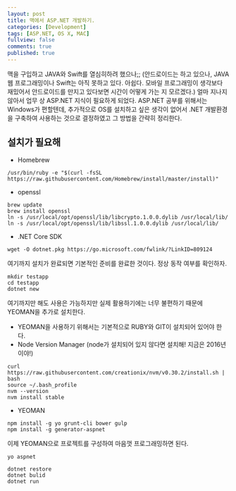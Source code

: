 ```yaml
---
layout: post
title: 맥에서 ASP.NET 개발하기.
categories: [Development]
tags: [ASP.NET, OS X, MAC]
fullview: false
comments: true
published: true
---
```


맥을 구입하고 JAVA와 Swift를 열심히하려 했으나;; (안드로이드는 하고 있으나, JAVA 웹 프로그래밍이나 Swift는 아직 못하고 있다. 아쉽다. 모바일 프로그래밍이 생각보다 재밌어서 안드로이드를 만지고 있다보면 시간이 어떻게 가는 지 모르겠다.) 얼마 지나지 않아서 업무 상 ASP.NET 지식이 필요하게 되었다. ASP.NET 공부를 위해서는 Windows가 편할텐데, 추가적으로 OS를 설치하고 싶은 생각이 없어서 .NET 개발환경을 구축하여 사용하는 것으로 결정하였고 그 방법을 간략히 정리한다.  

설치가 필요해
------
+ Homebrew

~~~
/usr/bin/ruby -e "$(curl -fsSL https://raw.githubusercontent.com/Homebrew/install/master/install)"
~~~

+ openssl

~~~
brew update
brew install openssl
ln -s /usr/local/opt/openssl/lib/libcrypto.1.0.0.dylib /usr/local/lib/ 
ln -s /usr/local/opt/openssl/lib/libssl.1.0.0.dylib /usr/local/lib/
~~~

+ .NET Core SDK

~~~
wget -O dotnet.pkg https://go.microsoft.com/fwlink/?LinkID=809124
~~~

여기까지 설치가 완료되면 기본적인 준비를 완료한 것이다. 정상 동작 여부를 확인하자.

~~~
mkdir testapp
cd testapp
dotnet new
~~~

여기까지만 해도 사용은 가능하지만 실제 활용하기에는 너무 불편하기 때문에 YEOMAN을 추가로 설치한다.

+ YEOMAN을 사용하기 위해서는 기본적으로 RUBY와 GIT이 설치되어 있어야 한다.
+ Node Version Manager (node가 설치되어 있지 않다면 설치해! 지금은 2016년이야!)

~~~
curl https://raw.githubusercontent.com/creationix/nvm/v0.30.2/install.sh | bash
source ~/.bash_profile
nvm --version
nvm install stable
~~~

+ YEOMAN

~~~
npm install -g yo grunt-cli bower gulp
npm install -g generator-aspnet
~~~

이제 YEOMAN으로 프로젝트를 구성하여 마음껏 프로그래밍하면 된다.

~~~
yo aspnet

dotnet restore
dotnet bulid
dotnet run
~~~
